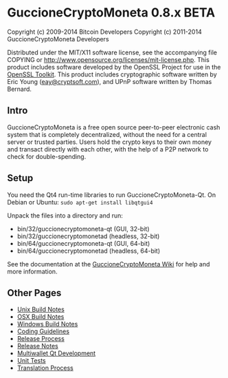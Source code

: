 GuccioneCryptoMoneta 0.8.x BETA
====================

Copyright (c) 2009-2014 Bitcoin Developers
Copyright (c) 2011-2014 GuccioneCryptoMoneta Developers

Distributed under the MIT/X11 software license, see the accompanying
file COPYING or http://www.opensource.org/licenses/mit-license.php.
This product includes software developed by the OpenSSL Project for use in the [OpenSSL Toolkit](http://www.openssl.org/). This product includes
cryptographic software written by Eric Young ([eay@cryptsoft.com](mailto:eay@cryptsoft.com)), and UPnP software written by Thomas Bernard.


Intro
---------------------
GuccioneCryptoMoneta is a free open source peer-to-peer electronic cash system that is
completely decentralized, without the need for a central server or trusted
parties.  Users hold the crypto keys to their own money and transact directly
with each other, with the help of a P2P network to check for double-spending.


Setup
---------------------
You need the Qt4 run-time libraries to run GuccioneCryptoMoneta-Qt. On Debian or Ubuntu:
	`sudo apt-get install libqtgui4`

Unpack the files into a directory and run:

- bin/32/guccionecryptomoneta-qt (GUI, 32-bit)
- bin/32/guccionecryptomonetad (headless, 32-bit)
- bin/64/guccionecryptomoneta-qt (GUI, 64-bit)
- bin/64/guccionecryptomonetad (headless, 64-bit)

See the documentation at the [GuccioneCryptoMoneta Wiki](http://guccionecryptomoneta.info)
for help and more information.


Other Pages
---------------------
- [Unix Build Notes](build-unix.md)
- [OSX Build Notes](build-osx.md)
- [Windows Build Notes](build-msw.md)
- [Coding Guidelines](coding.md)
- [Release Process](release-process.md)
- [Release Notes](release-notes.md)
- [Multiwallet Qt Development](multiwallet-qt.md)
- [Unit Tests](unit-tests.md)
- [Translation Process](translation_process.md)
